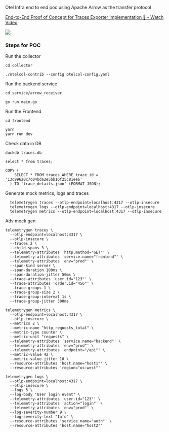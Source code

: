 Otel Infra end to end poc using Apache Arrow as the transfer protocol 

<div>
    <a href="https://www.loom.com/share/c631bb6b0b304244a1ab1f2bd6895531">
      <p>End-to-End Proof of Concept for Traces Exporter Implementation 🚀 - Watch Video</p>
    </a>
    <a href="https://www.loom.com/share/c631bb6b0b304244a1ab1f2bd6895531">
      <img style="max-width:300px;" src="https://cdn.loom.com/sessions/thumbnails/c631bb6b0b304244a1ab1f2bd6895531-e49bce59f1a15bea-full-play.gif">
    </a>
</div>


### Steps for POC

Run the collector

```
cd collector

./otelcol-contrib --config otelcol-config.yaml
```

Run the backend service

```
cd service/arrow_receiver

go run main.go
```

Run the Frontend

```
cd frontend

yarn
yarn run dev
```

Check data in DB

```
duckdb traces.db

select * from traces;

COPY (
    SELECT * FROM traces WHERE trace_id = '13c99620c7c04bda2e5bb16f25c81ee6'
  ) TO 'trace_details.json' (FORMAT JSON);
```

Generate mock metrics, logs and traces

```
  telemetrygen traces --otlp-endpoint=localhost:4317 --otlp-insecure
  telemetrygen logs --otlp-endpoint=localhost:4317 --otlp-insecure
  telemetrygen metrics --otlp-endpoint=localhost:4317 --otlp-insecure
```

Adv mock gen

```
telemetrygen traces \
  --otlp-endpoint=localhost:4317 \
  --otlp-insecure \
  --traces 2 \
  --child-spans 3 \
  --telemetry-attributes 'http.method="GET"' \
  --telemetry-attributes 'service.name="frontend"' \
  --telemetry-attributes 'env="prod"' \
  --span-kind server \
  --span-duration 100ms \
  --span-duration-jitter 50ms \
  --trace-attributes 'user.id="123"' \
  --trace-attributes 'order.id="456"' \
  --trace-groups 1 \
  --trace-group-size 2 \
  --trace-group-interval 1s \
  --trace-group-jitter 500ms

telemetrygen metrics \
  --otlp-endpoint=localhost:4317 \
  --otlp-insecure \
  --metrics 2 \
  --metric-name "http_requests_total" \
  --metric-type counter \
  --metric-unit "requests" \
  --telemetry-attributes 'service.name="backend"' \
  --telemetry-attributes 'env="prod"' \
  --telemetry-attributes 'endpoint="/api"' \
  --metric-value 42 \
  --metric-value-jitter 10 \
  --resource-attributes 'host.name="host1"' \
  --resource-attributes 'region="us-west"'

telemetrygen logs \
  --otlp-endpoint=localhost:4317 \
  --otlp-insecure \
  --logs 5 \
  --log-body "User login event" \
  --telemetry-attributes 'user.id="123"' \
  --telemetry-attributes 'action="login"' \
  --telemetry-attributes 'env="prod"' \
  --log-severity-number 9 \
  --log-severity-text "Info" \
  --resource-attributes 'service.name="auth"' \
  --resource-attributes 'host.name="host2"'
```

